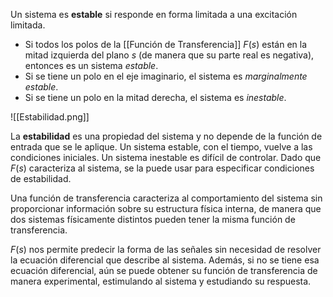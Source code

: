 Un sistema es **estable** si responde en forma limitada a una excitación limitada. 

- Si todos los polos de la [[Función de Transferencia]] $F(s)$ están en la mitad izquierda del plano $s$ (de manera que su parte real es negativa), entonces es un sistema *estable*.
- Si se tiene un polo en el eje imaginario, el sistema es *marginalmente estable*.
- Si se tiene un polo en la mitad derecha, el sistema es *inestable*.

![[Estabilidad.png]]

La **estabilidad** es una propiedad del sistema y no depende de la función de entrada que se le aplique. Un sistema estable, con el tiempo, vuelve a las condiciones iniciales. Un sistema inestable es difícil de controlar. Dado que $F(s)$ caracteriza al sistema, se la puede usar para especificar condiciones de estabilidad.

Una función de transferencia caracteriza al comportamiento del sistema sin proporcionar información sobre su estructura física interna, de manera que dos sistemas físicamente distintos pueden tener la misma función de transferencia.

$F(s)$ nos permite predecir la forma de las señales sin necesidad de resolver la ecuación diferencial que describe al sistema. Además, si no se tiene esa ecuación diferencial, aún se puede obtener su función de transferencia de manera experimental, estimulando al sistema y estudiando su respuesta.
